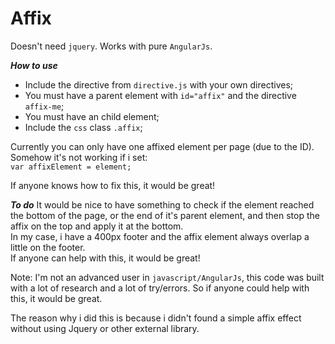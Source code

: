 # Affix

Doesn't need `jquery`. Works with pure `AngularJs`.

***How to use*** <br />
- Include the directive from `directive.js` with your own directives;
- You must have a parent element with `id="affix"` and the directive `affix-me`;
- You must have an child element;
- Include the `css` class `.affix`;

Currently you can only have one affixed element per page (due to the ID). Somehow it's not working if i set: <br />
`var affixElement = element;`

If anyone knows how to fix this, it would be great!

***To do***
It would be nice to have something to check if the element reached the bottom of the page, or the end of it's parent element, and then stop the affix on the top and apply it at the bottom.<br />
In my case, i have a 400px footer and the affix element always overlap a little on the footer.<br />
If anyone can help with this, it would be great!

Note: I'm not an advanced user in `javascript/AngularJs`, this code was built with a lot of research and a lot of try/errors. So if anyone could help with this, it would be great.

The reason why i did this is because i didn't found a simple affix effect without using Jquery or other external library.
